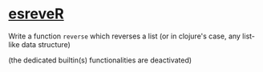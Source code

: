 # [esreveR](https://www.codewars.com/kata/5413759479ba273f8100003d)
Write a function `reverse` which reverses a list (or in clojure's case, any list-like data structure)

(the dedicated builtin(s) functionalities are deactivated)